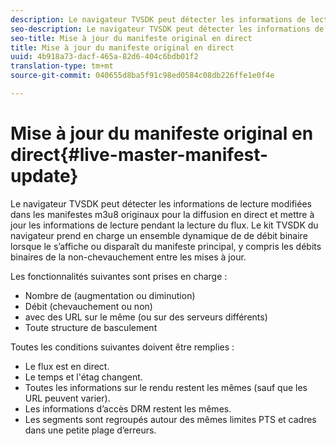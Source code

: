 ```yaml
---
description: Le navigateur TVSDK peut détecter les informations de lecture modifiées dans les manifestes m3u8 originaux pour la diffusion en direct et mettre à jour les informations de lecture pendant la lecture du flux. Le kit TVSDK du navigateur prend en charge un ensemble dynamique de  de débit binaire lorsque le s’affiche ou disparaît du manifeste principal, y compris les débits binaires de la  non-chevauchement entre les mises à jour.
seo-description: Le navigateur TVSDK peut détecter les informations de lecture modifiées dans les manifestes m3u8 originaux pour la diffusion en direct et mettre à jour les informations de lecture pendant la lecture du flux. Le kit TVSDK du navigateur prend en charge un ensemble dynamique de  de débit binaire lorsque le s’affiche ou disparaît du manifeste principal, y compris les débits binaires de la  non-chevauchement entre les mises à jour.
seo-title: Mise à jour du manifeste original en direct
title: Mise à jour du manifeste original en direct
uuid: 4b918a73-dacf-465a-82d6-404c6bdb01f2
translation-type: tm+mt
source-git-commit: 040655d8ba5f91c98ed0584c08db226ffe1e0f4e

---
```



# Mise à jour du manifeste original en direct{#live-master-manifest-update}

Le navigateur TVSDK peut détecter les informations de lecture modifiées dans les manifestes m3u8 originaux pour la diffusion en direct et mettre à jour les informations de lecture pendant la lecture du flux. Le kit TVSDK du navigateur prend en charge un ensemble dynamique de  de débit binaire lorsque le s’affiche ou disparaît du manifeste principal, y compris les débits binaires de la  non-chevauchement entre les mises à jour.

Les fonctionnalités suivantes sont prises en charge :

* Nombre de  (augmentation ou diminution)
* Débit  (chevauchement ou non)
*  avec des URL sur le même (ou sur des serveurs différents)
* Toute structure de basculement

Toutes les conditions suivantes doivent être remplies :

* Le flux est en direct.
* Le temps et l&#39;étag changent.
* Toutes les informations sur le rendu restent les mêmes (sauf que les URL peuvent varier).
* Les informations d’accès DRM restent les mêmes.
* Les segments sont regroupés autour des mêmes limites PTS et cadres dans une petite plage d’erreurs.

